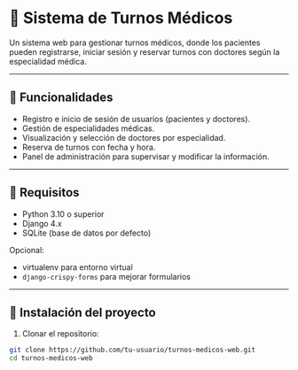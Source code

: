 # 🏥 Sistema de Turnos Médicos

Un sistema web para gestionar turnos médicos, donde los pacientes pueden registrarse, iniciar sesión y reservar turnos con doctores según la especialidad médica.

---

## 📌 Funcionalidades

- Registro e inicio de sesión de usuarios (pacientes y doctores).
- Gestión de especialidades médicas.
- Visualización y selección de doctores por especialidad.
- Reserva de turnos con fecha y hora.
- Panel de administración para supervisar y modificar la información.

---

## 🔧 Requisitos

- Python 3.10 o superior
- Django 4.x
- SQLite (base de datos por defecto)

Opcional:
- virtualenv para entorno virtual
- `django-crispy-forms` para mejorar formularios

---

## 🚀 Instalación del proyecto

1. Clonar el repositorio:

```bash
git clone https://github.com/tu-usuario/turnos-medicos-web.git
cd turnos-medicos-web
